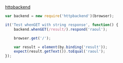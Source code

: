 [httpbackend](https://github.com/nchaulet/httpbackend)


```javascript
var backend = new require('httpbackend')(browser);

it('Test whenGET with string response', function() {
    backend.whenGET(/result/).respond('raoul');

    browser.get('/');

    var result = element(by.binding('result'));
    expect(result.getText()).toEqual('raoul');
});
```
